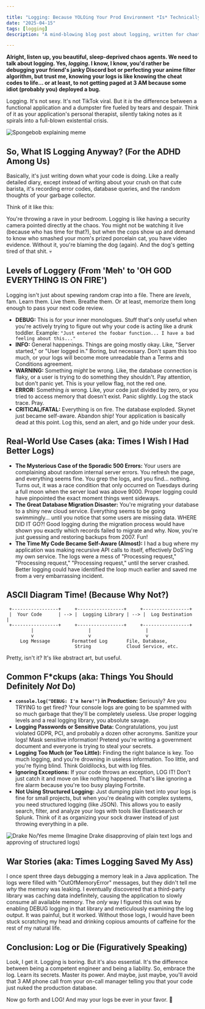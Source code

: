 ```yaml
---

title: "Logging: Because YOLOing Your Prod Environment *Is* Technically a Debugging Strategy (But Don't)"
date: "2025-04-15"
tags: [logging]
description: "A mind-blowing blog post about logging, written for chaotic Gen Z engineers. Prepare for truth bombs."

---
```


**Alright, listen up, you beautiful, sleep-deprived chaos agents. We need to talk about logging. Yes, *logging*. I know, I know, you'd rather be debugging your friend's janky Discord bot or perfecting your anime filter algorithm, but trust me, knowing your logs is like knowing the cheat codes to life... or at least, to not getting paged at 3 AM because some idiot (probably you) deployed a bug.**

Logging. It's not sexy. It's not TikTok viral. But it *is* the difference between a functional application and a dumpster fire fueled by tears and despair. Think of it as your application's personal therapist, silently taking notes as it spirals into a full-blown existential crisis.

![Spongebob explaining meme](https://i.kym-cdn.com/photos/images/newsfeed/001/845/397/884.jpg)

## So, What IS Logging Anyway? (For the ADHD Among Us)

Basically, it's just writing down what your code is doing. Like a really detailed diary, except instead of writing about your crush on that cute barista, it's recording error codes, database queries, and the random thoughts of your garbage collector.

Think of it like this:

You're throwing a rave in your bedroom. Logging is like having a security camera pointed directly at the chaos. You might not be watching it live (because who has time for that?), but when the cops show up and demand to know who smashed your mom's prized porcelain cat, you have video evidence. Without it, you're blaming the dog (again). And the dog's getting tired of that shit. 💀

## Levels of Loggery (From 'Meh' to 'OH GOD EVERYTHING IS ON FIRE')

Logging isn't just about spewing random crap into a file. There are *levels*, fam. Learn them. Live them. Breathe them. Or at least, memorize them long enough to pass your next code review.

*   **DEBUG:** This is for your inner monologues. Stuff that's only useful when you're actively trying to figure out why your code is acting like a drunk toddler.  Example: `"Just entered the foobar function... I have a bad feeling about this..."`
*   **INFO:** General happenings. Things are going mostly okay. Like, "Server started," or "User logged in."  Boring, but necessary. Don't spam this too much, or your logs will become more unreadable than a Terms and Conditions agreement.
*   **WARNING:** Something *might* be wrong.  Like, the database connection is flaky, or a user is trying to do something they shouldn't. Pay attention, but don't panic yet. This is your yellow flag, not the red one.
*   **ERROR:** Something *is* wrong. Like, your code just divided by zero, or you tried to access memory that doesn't exist. Panic slightly. Log the stack trace. Pray.
*   **CRITICAL/FATAL:** Everything is on fire. The database exploded. Skynet just became self-aware. Abandon ship!  Your application is basically dead at this point.  Log this, send an alert, and go hide under your desk.

## Real-World Use Cases (aka: Times I Wish I Had Better Logs)

*   **The Mysterious Case of the Sporadic 500 Errors:** Your users are complaining about random internal server errors. You refresh the page, and everything seems fine. You grep the logs, and you find... nothing. Turns out, it was a race condition that only occurred on Tuesdays during a full moon when the server load was above 9000.  Proper logging could have pinpointed the exact moment things went sideways.
*   **The Great Database Migration Disaster:** You're migrating your database to a shiny new cloud service. Everything seems to be going swimmingly... until you notice that some users are missing data. WHERE DID IT GO?!  Good logging during the migration process would have shown you exactly which records failed to migrate and why. Now, you're just guessing and restoring backups from 2007. Fun!
*   **The Time My Code Became Self-Aware (Almost):** I had a bug where my application was making recursive API calls to itself, effectively DoS'ing my own service.  The logs were a mess of "Processing request," "Processing request," "Processing request," until the server crashed. Better logging could have identified the loop much earlier and saved me from a very embarrassing incident.

## ASCII Diagram Time! (Because Why Not?)

```
 +-----------------+     +-----------------+     +-----------------+
 |  Your Code      | --> |  Logging Library | --> |  Log Destination  |
 +-----------------+     +-----------------+     +-----------------+
         |                    |                    |
         v                    v                    v
     Log Message        Formatted Log       File, Database,
                         String             Cloud Service, etc.
```

Pretty, isn't it?  It's like abstract art, but useful.

## Common F\*ckups (aka: Things You Should Definitely *Not* Do)

*   **`console.log("DEBUG: I'm here!")` in Production:** Seriously?  Are you TRYING to get fired?  Your console logs are going to be spammed with so much garbage that they'll be completely useless. Use proper logging levels and a real logging library, you absolute savage.
*   **Logging Passwords or Sensitive Data:**  Congratulations, you just violated GDPR, PCI, and probably a dozen other acronyms.  Sanitize your logs!  Mask sensitive information!  Pretend you're writing a government document and everyone is trying to steal your secrets.
*   **Logging Too Much (or Too Little):** Finding the right balance is key. Too much logging, and you're drowning in useless information. Too little, and you're flying blind.  Think Goldilocks, but with log files.
*   **Ignoring Exceptions:** If your code throws an exception, LOG IT! Don't just catch it and move on like nothing happened.  That's like ignoring a fire alarm because you're too busy playing Fortnite.
*   **Not Using Structured Logging:** Just dumping plain text into your logs is fine for small projects, but when you're dealing with complex systems, you need structured logging (like JSON).  This allows you to easily search, filter, and analyze your logs with tools like Elasticsearch or Splunk.  Think of it as organizing your sock drawer instead of just throwing everything in a pile.

![Drake No/Yes meme](drake-no-yes-structured-logging.jpg) (Imagine Drake disapproving of plain text logs and approving of structured logs)

## War Stories (aka: Times Logging Saved My Ass)

I once spent three days debugging a memory leak in a Java application.  The logs were filled with "OutOfMemoryError" messages, but they didn't tell me *why* the memory was leaking.  I eventually discovered that a third-party library was caching data indefinitely, causing the application to slowly consume all available memory. The *only* way I figured this out was by enabling DEBUG logging in that library and meticulously examining the log output.  It was painful, but it worked.  Without those logs, I would have been stuck scratching my head and drinking copious amounts of caffeine for the rest of my natural life.

## Conclusion: Log or Die (Figuratively Speaking)

Look, I get it. Logging is boring. But it's also essential. It's the difference between being a competent engineer and being a liability. So, embrace the log. Learn its secrets. Master its power.  And maybe, just maybe, you'll avoid that 3 AM phone call from your on-call manager telling you that your code just nuked the production database.

Now go forth and LOG! And may your logs be ever in your favor. 🙏
